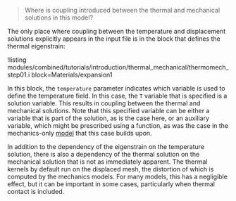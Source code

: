 > Where is coupling introduced between the thermal and mechanical solutions in
> this model?

The only place where coupling between the temperature and displacement solutions
explicitly appears in the input file is in the block that defines the thermal 
eigenstrain:

!listing modules/combined/tutorials/introduction/thermal_mechanical/thermomech_step01.i block=Materials/expansion1

In this block, the `temperature` parameter indicates which variable is used to
define the temperature field. In this case, the `T` variable that is specified
is a solution variable. This results in coupling between the thermal and
mechanical solutions. Note that this specified variable can be either a variable
that is part of the solution, as is the case here, or an auxiliary variable,
which might be prescribed using a function, as was the case in the mechanics-only
[model](solid_mechanics/tutorials/introduction/step03a.md) that this case builds
upon.

In addition to the dependency of the eigenstrain on the temperature solution,
there is also a dependency of the thermal solution on the mechanical solution
that is not as immediately apparent. The thermal kernels by default run on the
displaced mesh, the distortion of which is computed by the mechanics models.
For many models, this has a negligible effect, but it can be important in some
cases, particularly when thermal contact is included.
